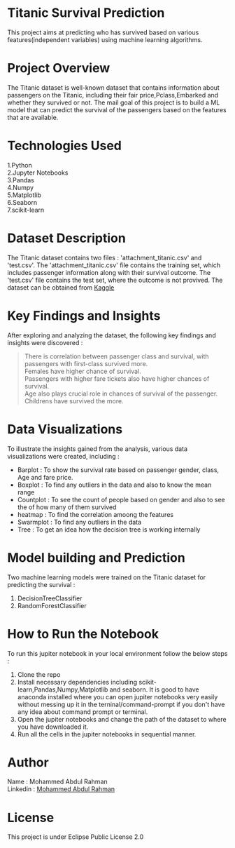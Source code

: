 # Titanic Survival Prediction
This project aims at predicting who has survived based on various features(independent variables) using machine learning algorithms.

# Project Overview
The Titanic dataset is well-known dataset that contains information about passengers on the Titanic, including their fair price,Pclass,Embarked and whether they survived or not. The mail goal of this project is to build a ML model that can predict the survival of the passengers based on the features that are available.

# Technologies Used
 1.Python<br>
 2.Jupyter Notebooks<br>
 3.Pandas<br>
 4.Numpy<br>
 5.Matplotlib<br>
 6.Seaborn<br> 
 7.scikit-learn<br>

# Dataset Description
The Titanic dataset contains two files : 'attachment_titanic.csv' and 'test.csv'. The 'attachment_titanic.csv' file contains the training set, which includes passenger information along with their survival outcome. The 'test.csv' file contains the test set, where the outcome is not provived. The dataset can be obtained from [Kaggle](https://www.kaggle.com/competitions/titanic/data)

# Key Findings and Insights
After exploring and analyzing the dataset, the following key findings and insights were discovered :
> There is correlation between passenger class and survival, with passengers with first-class survived more.  
> Females have higher chance of survival.  
> Passengers with higher fare tickets also have higher chances of survival.  
> Age also plays crucial role in chances of survival of the passenger. Childrens have survived the more.   

# Data Visualizations 
To illustrate the insights gained from the analysis, various data visualizations were created, including : 
- Barplot : To show the survival rate based on passenger gender, class, Age and fare price.
- Boxplot : To find any outliers in the data and also to know the mean range
- Countplot : To see the count of people based on gender and also to see the of how many of them survived
- heatmap : To find the correlation amoong the features
- Swarmplot : To find any outliers in the data
- Tree : To get an idea how the decision tree is working internally

# Model building and Prediction 
Two machine learning models were trained on the Titanic dataset for predicting the survival : 
1. DecisionTreeClassifier
2. RandomForestClassifier

# How to Run the Notebook 
To run this jupiter notebook in your local environment follow the below steps : 
1. Clone the repo
2. Install necessary dependencies including scikit-learn,Pandas,Numpy,Matplotlib and seaborn. It is good to have anaconda installed where you can open jupiter notebooks very easily without messing up it in the terninal/command-prompt if you don't have any idea about command prompt or terminal.
3. Open the jupiter notebooks and change the path of the dataset to where you have downloaded it.
4. Run all the cells in the jupiter notebooks in sequential manner.

# Author 
Name : Mohammed Abdul Rahman  <br> Linkedin : [Mohammed Abdul Rahman](https://www.linkedin.com/in/rahmanabdul003/)

# License 
This project is under Eclipse Public License 2.0

